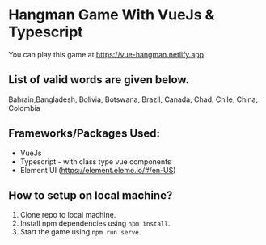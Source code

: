 # Hangman Game With VueJs & Typescript

You can play this game at https://vue-hangman.netlify.app

## List of valid words are given below.

Bahrain,Bangladesh, Bolivia, Botswana, Brazil, Canada, Chad, Chile, China, Colombia

## Frameworks/Packages Used:

- VueJs
- Typescript - with class type vue components
- Element UI (https://element.eleme.io/#/en-US)

## How to setup on local machine?

1. Clone repo to local machine.
2. Install npm dependencies using `npm install`.
3. Start the game using `npm run serve`.
